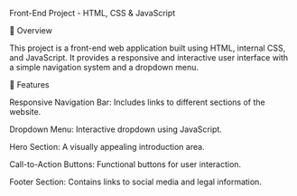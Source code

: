 Front-End Project - HTML, CSS & JavaScript

🚀 Overview

This project is a front-end web application built using HTML, internal CSS, and JavaScript. It provides a responsive and interactive user interface with a simple navigation system and a dropdown menu.

🎯 Features

Responsive Navigation Bar: Includes links to different sections of the website.

Dropdown Menu: Interactive dropdown using JavaScript.

Hero Section: A visually appealing introduction area.

Call-to-Action Buttons: Functional buttons for user interaction.

Footer Section: Contains links to social media and legal information.
